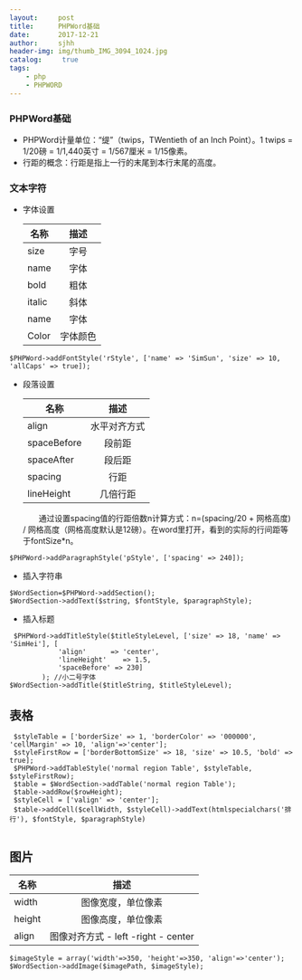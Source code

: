 ```yaml
---
layout:     post
title:      PHPWord基础
date:       2017-12-21
author:     sjhh
header-img: img/thumb_IMG_3094_1024.jpg
catalog: 	 true
tags:
    - php
    - PHPWORD
---
```


### PHPWord基础

   - PHPWord计量单位：“缇”（twips，TWentieth of an Inch Point）。1 twips = 1/20磅 = 1/1,440英寸 = 1/567厘米 = 1/15像素。
   - 行距的概念：行距是指上一行的末尾到本行末尾的高度。

### 文本字符
   
-  字体设置


    | 名称           | 描述           | 
    | ------------- |:-------------:| 
    | size      | 字号 | 
    | name      | 字体      | 
    | bold | 粗体      | 
    | italic      | 斜体 | 
    | name      | 字体      | 
    | Color | 字体颜色      | 

        
```
$PHPWord->addFontStyle('rStyle', ['name' => 'SimSun', 'size' => 10, 'allCaps' => true]);

```

-  段落设置

    | 名称           | 描述           | 
    | ------------- |:-------------:| 
    | align         | 水平对齐方式 | 
    | spaceBefore   | 段前距      | 
    | spaceAfter    | 段后距      | 
    | spacing       | 行距        | 
    | lineHeight    | 几倍行距     | 
    
    &emsp;&emsp;通过设置spacing值的行距倍数n计算方式：n=(spacing/20 + 网格高度) / 网格高度（网格高度默认是12磅）。在word里打开，看到的实际的行间距等于fontSize*n。
    
        
```
$PHPWord->addParagraphStyle('pStyle', ['spacing' => 240]);

```
    
- 插入字符串

```
$WordSection=$PHPWord->addSection();
$WordSection->addText($string, $fontStyle, $paragraphStyle);

```
- 插入标题

```
 $PHPWord->addTitleStyle($titleStyleLevel, ['size' => 18, 'name' => 'SimHei'], [
            'align'      => 'center',
            'lineHeight'    => 1.5,
            'spaceBefore' => 230]
        ); //小二号字体
$WordSection->addTitle($titleString, $titleStyleLevel);

```

## 表格


```
 $styleTable = ['borderSize' => 1, 'borderColor' => '000000', 'cellMargin' => 10, 'align'=>'center'];
 $styleFirstRow = ['borderBottomSize' => 18, 'size' => 10.5, 'bold' => true];
 $PHPWord->addTableStyle('normal region Table', $styleTable, $styleFirstRow);
 $table = $WordSection->addTable('normal region Table');
 $table->addRow($rowHeight);
 $styleCell = ['valign' => 'center'];
 $table->addCell($cellWidth, $styleCell)->addText(htmlspecialchars('排行'), $fontStyle, $paragraphStyle)
        
```


## 图片


  | 名称           | 描述           | 
  | ------------- |:-------------:| 
  | width         | 图像宽度，单位像素| 
  | height        | 图像高度，单位像素   | 
  | align         | 图像对齐方式 - left -right - center      | 
    

    
```
$imageStyle = array('width'=>350, 'height'=>350, 'align'=>'center');
$WordSection->addImage($imagePath, $imageStyle);

```